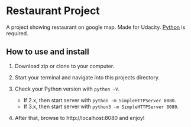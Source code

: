 # Restaurant Project
A project showing restaurant on google map.
Made for Udacity. [Python](https://www.python.org/) is required.

## How to use and install
1. Download zip or clone to your computer.

2. Start your terminal and navigate into this projects directory. 

3. Check your Python version with `python -V`.
	- If 2.x, then start server with `python -m SimpleHTTPServer 8080`.
	- If 3.x, then start server with `python3 -m SimpleHTTPServer 8080`.

4. After that, browse to http://localhost:8080 and enjoy!
